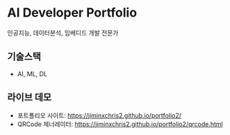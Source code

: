 # AI Developer Portfolio

인공지능, 데이터분석, 임베디드 개발 전문가

## 기술스택
- AI, ML, DL

## 라이브 데모
- 포트폴리오 사이트: https://jiminxchris2.github.io/portfolio2/
- QRCode 제너레이터: https://jiminxchris2.github.io/portfolio2/qrcode.html

